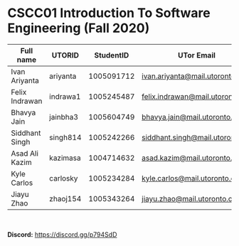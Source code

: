 # CSCC01 Introduction To Software Engineering (Fall 2020)

|Full name       |    UTORID   |   StudentID  |   UTor Email                     |     Best way to connect           |
|      ---       |      ---    |      ---     |               ---                |    ---                            |
|Ivan Ariyanta   |   ariyanta  |  1005091712  |  ivan.ariyanta@mail.utoronto.ca  | Email/Facebook Messenger          |
|Felix Indrawan  |   indrawa1  |  1005245487  |  felix.indrawan@mail.utoronto.ca | Email/Facebook Messenger          |           
|Bhavya Jain     |   jainbha3  |  1005604749  |  bhavya.jain@mail.utoronto.ca    | Email/Facebook Messenger          |
|Siddhant Singh  |   singh814  |  1005242266  |  siddhant.singh@mail.utoronto.ca | Email/Facebook Messenger/Discord  |     
|Asad Ali Kazim  |   kazimasa  |  1004714632  |  asad.kazim@mail.utoronto.ca     | Facebook Messenger                |
|Kyle Carlos     |   carlosky  |  1005234284  |  kyle.carlos@mail.utoronto.ca    | Facebook Messenger                |
|Jiayu Zhao      |   zhaoj154  |  1005343264  |  jiayu.zhao@mail.utoronto.ca     | Email/Discord                     |
<br/>

**Discord:** https://discord.gg/p794SdD
